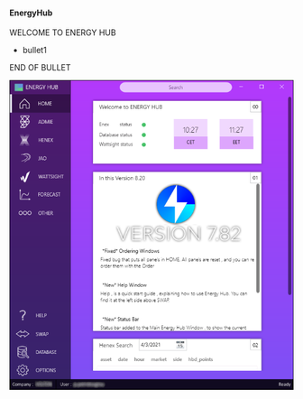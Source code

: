 #### EnergyHub 
 WELCOME TO ENERGY HUB 

* bullet1

END OF BULLET

![alt text](https://raw.githubusercontent.com/panospetridisoglou/Website-Pages/main/EnergyHub/energy%20hub.png)

